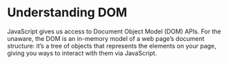 # Understanding DOM

JavaScript gives us access to Document Object Model (DOM) APIs. For the unaware, the DOM is an in-memory model of a web page’s document structure: it’s a tree of objects that represents the elements on your page, giving you ways to interact with them via JavaScript.

